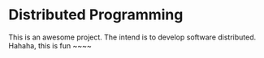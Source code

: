 Distributed Programming
=======================

This is an awesome project. The intend is to develop software distributed.
Hahaha, this is fun ~~~~
